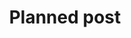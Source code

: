 ---
title: Planned post
release_date: August 2208
slug: planned-post
excerpt:
    vestibulum proin sed aliquam montes at donec condimentum. Egestas praesent quisque laoreet ipsum est elementum integer pretium eget
header_image: https://placehold.it/1024x768 
list_image: https://placehold.it/1024x768 
---